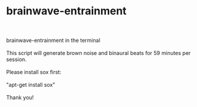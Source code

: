 # brainwave-entrainment


<br><br>
brainwave-entrainment in the terminal
<br><br>
This script will generate brown noise and binaural beats for 59 minutes per session.
<br><br>
Please install sox first:
<br><br>
"apt-get install sox"
<br><br>
Thank you!
